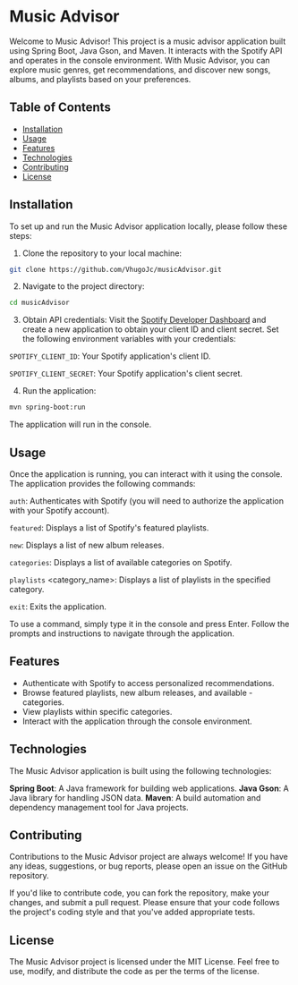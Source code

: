 # Music Advisor

Welcome to Music Advisor! This project is a music advisor application built using Spring Boot, Java Gson, and Maven. It interacts with the Spotify API and operates in the console environment. With Music Advisor, you can explore music genres, get recommendations, and discover new songs, albums, and playlists based on your preferences.

## Table of Contents

- [Installation](#installation)
- [Usage](#usage)
- [Features](#features)
- [Technologies](#technologies)
- [Contributing](#contributing)
- [License](#license)

## Installation

To set up and run the Music Advisor application locally, please follow these steps:

1. Clone the repository to your local machine:

```bash
git clone https://github.com/VhugoJc/musicAdvisor.git
```
2. Navigate to the project directory:
```bash
cd musicAdvisor
```
3. Obtain API credentials:
Visit the [Spotify Developer Dashboard](https://developer.spotify.com/dashboard) and create a new application to obtain your client ID and client secret.
Set the following environment variables with your credentials:

`SPOTIFY_CLIENT_ID`: Your Spotify application's client ID.

`SPOTIFY_CLIENT_SECRET`: Your Spotify application's client secret.

4. Run the application:
```bash
mvn spring-boot:run
```
The application will run in the console.

## Usage
Once the application is running, you can interact with it using the console. The application provides the following commands:

 `auth`: Authenticates with Spotify (you will need to authorize the application with your Spotify account).
 
 `featured`: Displays a list of Spotify's featured playlists.
 
 `new`: Displays a list of new album releases.
 
 `categories`: Displays a list of available categories on Spotify.

 `playlists` <category_name>: Displays a list of playlists in the specified category.

 `exit`: Exits the application.

 To use a command, simply type it in the console and press Enter. Follow the prompts and instructions to navigate through the application.

## Features
- Authenticate with Spotify to access personalized recommendations.
- Browse featured playlists, new album releases, and available - categories.
- View playlists within specific categories.
- Interact with the application through the console environment.

## Technologies
The Music Advisor application is built using the following technologies:

**Spring Boot**: A Java framework for building web applications.
**Java Gson**: A Java library for handling JSON data.
**Maven**: A build automation and dependency management tool for Java projects.
## Contributing
Contributions to the Music Advisor project are always welcome! If you have any ideas, suggestions, or bug reports, please open an issue on the GitHub repository.

If you'd like to contribute code, you can fork the repository, make your changes, and submit a pull request. Please ensure that your code follows the project's coding style and that you've added appropriate tests.

## License
The Music Advisor project is licensed under the MIT License. Feel free to use, modify, and distribute the code as per the terms of the license.

